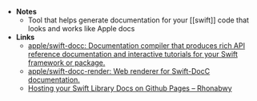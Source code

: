- **Notes**
	- Tool that helps generate documentation for your [[swift]] code that looks and works like Apple docs
- **Links**
	- [apple/swift-docc: Documentation compiler that produces rich API reference documentation and interactive tutorials for your Swift framework or package.](https://github.com/apple/swift-docc)
	- [apple/swift-docc-render: Web renderer for Swift-DocC documentation.](https://github.com/apple/swift-docc-render)
	- [Hosting your Swift Library Docs on Github Pages – Rhonabwy](https://rhonabwy.com/2022/01/28/hosting-your-swift-library-docs-on-github-pages/)